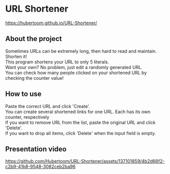#  URL Shortener

https://hubertoom.github.io/URL-Shortener/

## About the project
Sometimes URLs can be extremely long, then hard to read and maintain. Shorten it! <br/>
This program shortens your URL to only 5 literals. <br/>
Want your own? No problem, just edit a randomly generated URL. </br>
You can check how many people clicked on your shortened URL by checking the counter value!

## How to use
Paste the correct URL and click 'Create'. <br/>
You can create several shortened links for one URL. Each has its own counter, respectively <br/>
If you want to remove URL from the list, paste the original URL and click 'Delete'. <br/>
If you want to drop all items, click 'Delete' when the input field is empty. <br/>

## Presentation video

https://github.com/Hubertoom/URL-Shortener/assets/137101859/4b2d66f2-c2b9-41b8-9548-3082ceb2ba96

